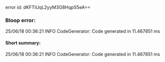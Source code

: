 error id: dKFTiUqL2yyM3G8HqpS5eA==
### Bloop error:

25/06/18 00:36:21 INFO CodeGenerator: Code generated in 11.467851 ms
#### Short summary: 

25/06/18 00:36:21 INFO CodeGenerator: Code generated in 11.467851 ms
